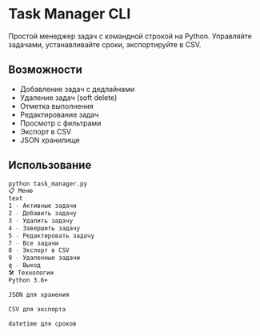 # Task Manager CLI

Простой менеджер задач с командной строкой на Python. Управляйте задачами, устанавливайте сроки, экспортируйте в CSV.

## Возможности

- Добавление задач с дедлайнами
- Удаление задач (soft delete)
- Отметка выполнения
- Редактирование задач
- Просмотр с фильтрами
- Экспорт в CSV
- JSON хранилище

## Использование

```bash
python task_manager.py
📋 Меню
text
1 - Активные задачи
2 - Добавить задачу  
3 - Удалить задачу
4 - Завершить задачу
5 - Редактировать задачу
7 - Все задачи
8 - Экспорт в CSV
9 - Удаленные задачи
q - Выход
🛠️ Технологии
Python 3.6+

JSON для хранения

CSV для экспорта

datetime для сроков
